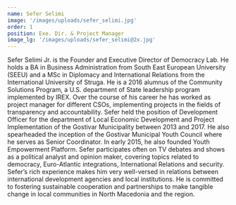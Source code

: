 ```yaml
---
name: Sefer Selimi
image: '/images/uploads/sefer_selimi.jpg'
order: 1
position: Exe. Dir. & Project Manager
image_lg: '/images/uploads/sefer_selimi@2x.jpg'
---
```


Sefer Selimi Jr. is the Founder and Executive Director of Democracy Lab. He holds a BA in Business Administration from South East European University (SEEU) and a MSc in Diplomacy and International Relations from the International University of Struga. He is a 2016 alumnus of the Community Solutions Program, a U.S. department of State leadership program implemented by IREX. Over the course of his career he has worked as project manager for different CSOs, implementing projects in the fields of transparency and accountability. Sefer held the position of Development Officer for the department of Local Economic Development and Project Implementation of the Gostivar Municipality between 2013 and 2017. He also spearheaded the inception of the Gostivar Municipal Youth Council where he serves as Senior Coordinator. In early 2015, he also founded Youth Empowerment Platform. 
Sefer participates often on TV debates and shows as a political analyst and opinion maker, covering topics related to democracy, Euro-Atlantic integrations, International Relations and security.  
Sefer’s rich experience makes him very well-versed in relations between international development agencies and local institutions. He is committed to fostering sustainable cooperation and partnerships to make tangible change in local communities in North Macedonia and the region.
